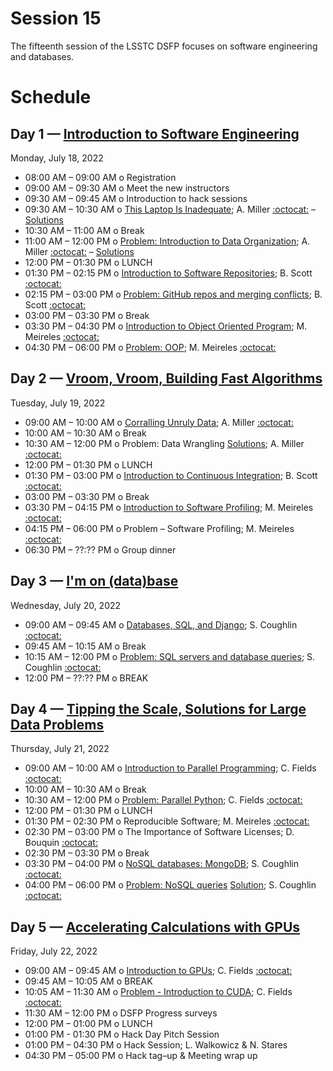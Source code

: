 # Session 15

The fifteenth session of the LSSTC DSFP focuses on software engineering and databases.

# Schedule


## Day 1 — [Introduction to Software Engineering](Day1/)

Monday, July 18, 2022

 * 08:00 AM – 09:00 AM  o  Registration
 * 09:00 AM – 09:30 AM  o  Meet the new instructors
 * 09:30 AM – 09:45 AM  o  Introduction to hack sessions
 * 09:30 AM – 10:30 AM  o  [This Laptop Is Inadequate](Day1/ThisLaptopIsInadequate.ipynb); A. Miller [:octocat:](https://github.com/adamamiller) – [Solutions](Day1/ThisLaptopIsInadequateSolutions.ipynb)
 * 10:30 AM – 11:00 AM  o  Break
 * 11:00 AM – 12:00 PM  o  [Problem: Introduction to Data Organization](Day1/IntroductionToDataOrganization.ipynb); A. Miller [:octocat:](https://github.com/adamamiller)  – [Solutions](IntroductionToDataOrganizationSolutions.ipynb)
 * 12:00 PM – 01:30 PM  o  LUNCH
 * 01:30 PM – 02:15 PM  o  [Introduction to Software Repositories](Day1/IntroductionToSoftwareRespositories.pdf); B. Scott [:octocat:](https://github.com/bscot) 
 * 02:15 PM – 03:00 PM  o  [Problem: GitHub repos and merging conflicts](Day1/DSFP_intro_2_git.ipynb); B. Scott [:octocat:](https://github.com/bscot) 
 * 03:00 PM – 03:30 PM  o  Break
 * 03:30 PM – 04:30 PM  o  [Introduction to Object Oriented Program](Day1/oop/); M. Meireles [:octocat:](https://github.com/marimeireles) 
 * 04:30 PM – 06:00 PM  o  [Problem: OOP](Day1/oop/06.Exercises.ipynb); M. Meireles [:octocat:](https://github.com/marimeireles)

## Day 2 — [Vroom, Vroom, Building Fast Algorithms](Day2/)

Tuesday, July 19, 2022

 * 09:00 AM – 10:00 AM  o  [Corralling Unruly Data](Day2/CorrallingUnrulyData.ipynb); A. Miller [:octocat:](https://github.com/adamamiller)
 * 10:00 AM – 10:30 AM  o  Break
 * 10:30 AM – 12:00 PM  o  Problem: Data Wrangling [Solutions](Day2/CorrallingUnrulyDataSolutions.ipynb); A. Miller [:octocat:](https://github.com/adamamiller)
  * 12:00 PM – 01:30 PM  o  LUNCH 
 * 01:30 PM – 03:00 PM  o  [Introduction to Continuous Integration](Day2/IntroductionToContinuousIntegration.pdf); B. Scott [:octocat:](https://github.com/bscot) 
 * 03:00 PM – 03:30 PM  o  Break
 * 03:30 PM – 04:15 PM  o  [Introduction to Software Profiling](Day2/performance/); M. Meireles [:octocat:](https://github.com/marimeireles) 
 * 04:15 PM – 06:00 PM  o  Problem – Software Profiling; M. Meireles [:octocat:](https://github.com/marimeireles) 
 * 06:30 PM – ??:?? PM  o  Group dinner


## Day 3 — [I'm on (data)base](Day3/)

Wednesday, July 20, 2022

 * 09:00 AM – 09:45 AM  o  [Databases, SQL, and Django](Day3/DatabasesSQLDjango.pdf); S. Coughlin [:octocat:](https://github.com/scottcoughlin2014)
 * 09:45 AM – 10:15 AM  o  Break
 * 10:15 AM – 12:00 PM  o  [Problem: SQL servers and database queries](Day3/IntroductionToSQL.ipynb); S. Coughlin [:octocat:](https://github.com/scottcoughlin2014)
 * 12:00 PM – ??:?? PM  o  BREAK
 
## Day 4 — [Tipping the Scale, Solutions for Large Data Problems](Day4/)

Thursday, July 21, 2022

 * 09:00 AM – 10:00 AM  o  [Introduction to Parallel Programming](Day4/IntroductionToParallelProgramming.pdf); C. Fields [:octocat:](https://github.com/carlnotsagan)
 * 10:00 AM – 10:30 AM  o  Break
 * 10:30 AM – 12:00 PM  o  [Problem: Parallel Python](Day4/fields_intro_to_parallel_computing.ipynb); C. Fields [:octocat:](https://github.com/carlnotsagan)
 * 12:00 PM – 01:30 PM  o  LUNCH 
 * 01:30 PM – 02:30 PM  o  Reproducible Software; M. Meireles [:octocat:](https://github.com/marimeireles) 
 * 02:30 PM – 03:00 PM  o  The Importance of Software Licenses; D. Bouquin [:octocat:](https://github.com/dbouquin)
 * 02:30 PM – 03:30 PM  o  Break
 * 03:30 PM – 04:00 PM  o  [NoSQL databases: MongoDB](Day4/LSSTC-DSFP-Session15-Day4-NoSQL-databases-MongoDB.pdf); S. Coughlin [:octocat:](https://github.com/scottcoughlin2014) 
 * 04:00 PM – 06:00 PM  o  [Problem: NoSQL queries](Day4/MongoDB.ipynb) [Solution](Day4/MongoDB-answers.ipynb); S. Coughlin [:octocat:](https://github.com/scottcoughlin2014) 
 
## Day 5 — [Accelerating Calculations with GPUs](Day5/)

Friday, July 22, 2022

 * 09:00 AM – 09:45 AM  o  [Introduction to GPUs](Day5/GraphicsProcessingUnits.pdf); C. Fields [:octocat:](https://github.com/carlnotsagan)
 * 09:45 AM – 10:05 AM  o  BREAK
 * 10:05 AM – 11:30 AM  o  [Problem - Introduction to CUDA](Day5/fields_intro_to_GPUs.ipynb); C. Fields [:octocat:](https://github.com/carlnotsagan)
 * 11:30 AM – 12:00 PM  o  DSFP Progress surveys
 * 12:00 PM – 01:00 PM  o  LUNCH
 * 01:00 PM - 01:30 PM  o  Hack Day Pitch Session
 * 01:00 PM – 04:30 PM  o  Hack Session; L. Walkowicz & N. Stares
 * 04:30 PM – 05:00 PM  o  Hack tag–up & Meeting wrap up
